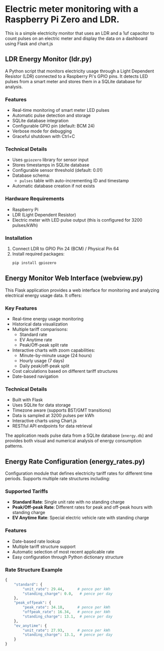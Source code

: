 # Electric meter monitoring with a Raspberry Pi Zero and LDR.
This is a simple electricity monitor that uses an LDR and a 1uf capacitor to count pulses on an electric meter and display the data on a dashboard using Flask and chart.js

## LDR Energy Monitor (ldr.py)
A Python script that monitors electricity usage through a Light Dependent Resistor (LDR) connected to a Raspberry Pi's GPIO pins. It detects LED pulses from a smart meter and stores them in a SQLite database for analysis.

### Features
- Real-time monitoring of smart meter LED pulses
- Automatic pulse detection and storage
- SQLite database integration
- Configurable GPIO pin (default: BCM 24)
- Verbose mode for debugging
- Graceful shutdown with Ctrl+C

### Technical Details
- Uses `gpiozero` library for sensor input
- Stores timestamps in SQLite database
- Configurable sensor threshold (default: 0.01)
- Database schema:
  - `pulses` table with auto-incrementing ID and timestamp
- Automatic database creation if not exists

### Hardware Requirements
- Raspberry Pi
- LDR (Light Dependent Resistor)
- Electric meter with LED pulse output (this is configured for 3200 pulses/kWh)

### Installation
1. Connect LDR to GPIO Pin 24 (BCM) / Physical Pin 64
2. Install required packages:
   ```bash
   pip install gpiozero


## Energy Monitor Web Interface (webview.py)
This Flask application provides a web interface for monitoring and analyzing electrical energy usage data. It offers:

### Key Features
- Real-time energy usage monitoring
- Historical data visualization
- Multiple tariff comparisons:
  - Standard rate
  - EV Anytime rate
  - Peak/Off-peak split rate
- Interactive charts with zoom capabilities:
  - Minute-by-minute usage (24 hours)
  - Hourly usage (7 days)
  - Daily peak/off-peak split
- Cost calculations based on different tariff structures
- Date-based navigation

### Technical Details
- Built with Flask
- Uses SQLite for data storage
- Timezone aware (supports BST/GMT transitions)
- Data is sampled at 3200 pulses per kWh
- Interactive charts using Chart.js
- RESTful API endpoints for data retrieval

The application reads pulse data from a SQLite database (`energy.db`) and provides both visual and numerical analysis of energy consumption patterns.

## Energy Rate Configuration (energy_rates.py)
Configuration module that defines electricity tariff rates for different time periods. Supports multiple rate structures including:

### Supported Tariffs
- **Standard Rate**: Single unit rate with no standing charge
- **Peak/Off-peak Rate**: Different rates for peak and off-peak hours with standing charge
- **EV Anytime Rate**: Special electric vehicle rate with standing charge

### Features
- Date-based rate lookup
- Multiple tariff structure support
- Automatic selection of most recent applicable rate
- Easy configuration through Python dictionary structure

### Rate Structure Example
```python
{
    "standard": {
        "unit_rate": 29.44,      # pence per kWh
        "standing_charge": 0.0,   # pence per day
    },
    "peak_offpeak": {
        "peak_rate": 34.18,      # pence per kWh
        "offpeak_rate": 16.34,   # pence per kWh
        "standing_charge": 13.1,  # pence per day
    },
    "ev_anytime": {
        "unit_rate": 27.93,      # pence per kWh
        "standing_charge": 13.1,  # pence per day
    }
}
